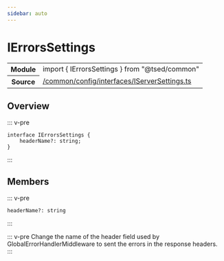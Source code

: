 ```yaml
---
sidebar: auto
---
```

# IErrorsSettings <Badge text="Interface" type="interface"/>
<!-- Summary -->
<section class="symbol-info"><table class="is-full-width"><tbody><tr><th>Module</th><td><div class="lang-typescript"><span class="token keyword">import</span> { IErrorsSettings }&nbsp;<span class="token keyword">from</span>&nbsp;<span class="token string">"@tsed/common"</span></div></td></tr><tr><th>Source</th><td><a href="https://github.com/Romakita/ts-express-decorators/blob/v4.30.0/src//common/config/interfaces/IServerSettings.ts#L0-L0">/common/config/interfaces/IServerSettings.ts</a></td></tr></tbody></table></section>

<!-- Overview -->
## Overview


::: v-pre
<pre><code class="typescript-lang "><span class="token keyword">interface</span> IErrorsSettings <span class="token punctuation">{</span>
    headerName?<span class="token punctuation">:</span> <span class="token keyword">string</span><span class="token punctuation">;</span>
<span class="token punctuation">}</span></code></pre>
:::


<!-- Members -->




## Members


<div class="method-overview">
::: v-pre
<pre><code class="typescript-lang ">headerName?<span class="token punctuation">:</span> <span class="token keyword">string</span></code></pre>
:::
</div>


::: v-pre
Change the name of the header field used by GlobalErrorHandlerMiddleware
to sent the errors in the response headers.
:::
